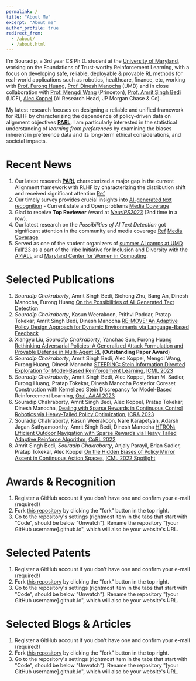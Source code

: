 ```yaml
---
permalink: /
title: "About Me"
excerpt: "About me"
author_profile: true
redirect_from: 
  - /about/
  - /about.html
---
```


I'm Souradip, a 3rd year CS Ph.D. student at the [University of Maryland](https://umd.edu/), working on the Foundations of Trust-worthy Reinforcement Learning, with a focus on developing safe, reliable, deployable & provable RL methods for real-world applications such as robotics, healthcare, finance, etc, working with [Prof. Furong Huang](https://furong-huang.com/), [Prof. Dinesh Manocha](https://www.cs.umd.edu/people/dmanocha) (UMD) and in close collaboration with [Prof. Mengdi Wang](https://mwang.princeton.edu/) (Princeton), [Prof. Amrit Singh Bedi](https://sites.google.com/view/amritsinghbedi/home) (UCF), [Alec Koppel](https://koppel.netlify.app/) (AI Research Head, JP Morgan Chase & Co).

My latest research focuses on designing a reliable and unified framework for RLHF by characterizing the dependence of policy-driven data on alignment objectives [**PARL**](https://arxiv.org/abs/2308.02585). I am particularly interested in the statistical understanding of *learning from preferences* by examining the biases inherent in preference data and its long-term ethical considerations, and societal impacts.


Recent News
======
1. Our latest research [**PARL**](https://arxiv.org/abs/2308.02585) characterized a major gap in the current Alignment framework with RLHF by characterizing the distribution shift and received significant attention [Ref]()
1. Our timely survey provides crucial insights into [AI-generated text recognition](https://arxiv.org/pdf/2310.15264.pdf) - Current state and Open problems [Media Coverage](https://twitter.com/parameterlab/status/1724126008045949257)
1. Glad to receive **Top Reviewer** Award at [*NeurIPS2023*](https://nips.cc/Conferences/2023/ProgramCommittee) (2nd time in a row). 
1. Our latest research on the *Possibilities of AI Text Detection* got significant attention in the community and media coverage [Ref](https://twitter.com/furongh/status/1645780628724502528) [Media Coverage](https://cmns.umd.edu/news-events/news/ai-generated-content-actually-detectable)
1. Served as one of the student organizers of [summer AI camps at UMD Fall'23](https://inclusion.cs.umd.edu/outreach/aisummer) as a part of the Iribe Initiative for Inclusion and Diversity
with the [AI4ALL](https://inclusion.cs.umd.edu/outreach/aisummer) and [Maryland Center for Women in Computing](https://inclusion.cs.umd.edu/mcwic).

Selected Publications
======
1. *Souradip Chakraborty*, Amrit Singh Bedi, Sicheng Zhu, Bang An, Dinesh Manocha, Furong Huang [On the Possibilities of AI-Generated Text Detection](https://arxiv.org/abs/2304.04736)
1. *Souradip Chakraborty*, Kasun Weerakoon, Prithvi Poddar, Pratap Tokekar, Amrit Singh Bedi, Dinesh Manocha [RE-MOVE: An Adaptive Policy Design Approach for Dynamic Environments via Language-Based Feedback](https://arxiv.org/abs/2303.07622)
1. Xiangyu Liu, *Souradip Chakraborty*, Yanchao Sun, Furong Huang [Rethinking Adversarial Policies: A Generalized Attack Formulation and Provable Defense in Multi-Agent RL](https://arxiv.org/abs/2305.17342) (**Outstanding Paper Award**)
1. *Souradip Chakraborty*, Amrit Singh Bedi, Alec Koppel, Mengdi Wang, Furong Huang, Dinesh Manocha [STEERING: Stein Information Directed Exploration for Model-Based Reinforcement Learning](https://arxiv.org/pdf/2301.12038.pdf), [ICML 2023](https://icml.cc/Conferences/2023/Dates)
1. *Souradip Chakraborty*, Amrit Singh Bedi, Alec Koppel, Brian M. Sadler, Furong Huang, Pratap Tokekar, Dinesh Manocha Posterior Coreset Construction with Kernelized Stein Discrepancy for Model-Based Reinforcement Learning, [Oral, AAAI 2023](https://aaai-23.aaai.org/)
1. Souradip Chakraborty, Amrit Singh Bedi, Alec Koppel, Pratap Tokekar, Dinesh Manocha, [Dealing with Sparse Rewards in Continuous Control Robotics via Heavy-Tailed Policy Optimization](https://arxiv.org/abs/2206.05652), [ICRA 2023](https://www.icra2023.org/)
1. Souradip Chakraborty, Kasun Weerakoon, Nare Karapetyan, Adarsh Jagan Sathyamoorthy, Amrit Singh Bedi, Dinesh Manocha [HTRON: Efficient Outdoor Navigation with Sparse Rewards via Heavy Tailed Adaptive Reinforce Algorithm](https://arxiv.org/abs/2207.03694), [CoRL 2022](https://corl2022.org/)
1. Amrit Singh Bedi, *Souradip Chakraborty*, Anjaly Parayil, Brian Sadler, Pratap Tokekar, Alec Koppel [On the Hidden Biases of Policy Mirror Ascent in Continuous Action Spaces](https://arxiv.org/abs/2201.12332), [ICML 2022 Spotlight](https://icml.cc/Conferences/2022)
 

Awards & Recognition
======
1. Register a GitHub account if you don't have one and confirm your e-mail (required!)
1. Fork [this repository](https://github.com/academicpages/academicpages.github.io) by clicking the "fork" button in the top right. 
1. Go to the repository's settings (rightmost item in the tabs that start with "Code", should be below "Unwatch"). Rename the repository "[your GitHub username].github.io", which will also be your website's URL.


Selected Patents
======
1. Register a GitHub account if you don't have one and confirm your e-mail (required!)
1. Fork [this repository](https://github.com/academicpages/academicpages.github.io) by clicking the "fork" button in the top right. 
1. Go to the repository's settings (rightmost item in the tabs that start with "Code", should be below "Unwatch"). Rename the repository "[your GitHub username].github.io", which will also be your website's URL.



Selected Blogs & Articles
======
1. Register a GitHub account if you don't have one and confirm your e-mail (required!)
1. Fork [this repository](https://github.com/academicpages/academicpages.github.io) by clicking the "fork" button in the top right. 
1. Go to the repository's settings (rightmost item in the tabs that start with "Code", should be below "Unwatch"). Rename the repository "[your GitHub username].github.io", which will also be your website's URL.
